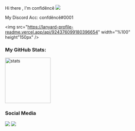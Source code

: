 Hi there , I'm confidêncê <img src="https://komarev.com/ghpvc/?username=CONFDNCE&color=00ff54"/>


<p align="left"></p>
My Discord Acc: confdêncê#0001

<img src="https://lanyard-profile-readme.vercel.app/api/924376099180396654" width="%100" height"150px" />

<h3 align="left">My GitHub Stats:</h3>
<p align="left">
   <img src="https://github-readme-stats.vercel.app/api?username=CONFDNCE&count_private=true&show_icons=true&theme=dark&hide_border=true" width="%100" height="150px" alt="stats" />
</p>

<h3>Social Media</h3>

<p align="left">
  <a href="https://discord.com/users/924376099180396654" target"blank_"><img src="https://img.shields.io/badge/discord%20-7289DA.svg?&style=for-the-badge&logo=discord&logoColor=white"></a>
  <a href="https://github.com/CONFDNCE" target"blank_"><img src="https://img.shields.io/badge/GitHub%20-191717.svg?&style=for-the-badge&logo=github&logoColor=white"></a>
</p>
